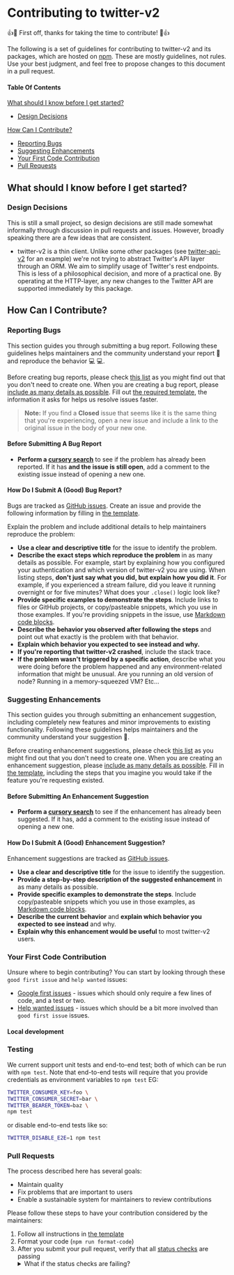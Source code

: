 # Contributing to twitter-v2

:+1::tada: First off, thanks for taking the time to contribute! :tada::+1:

The following is a set of guidelines for contributing to twitter-v2 and its
packages, which are hosted on [npm](https://www.npmjs.com/package/twitter-v2).
These are mostly guidelines, not rules. Use your best judgment, and feel free to
propose changes to this document in a pull request.

#### Table Of Contents

[What should I know before I get started?](#what-should-i-know-before-i-get-started)

- [Design Decisions](#design-decisions)

[How Can I Contribute?](#how-can-i-contribute)

- [Reporting Bugs](#reporting-bugs)
- [Suggesting Enhancements](#suggesting-enhancements)
- [Your First Code Contribution](#your-first-code-contribution)
- [Pull Requests](#pull-requests)

## What should I know before I get started?

### Design Decisions

This is still a small project, so design decisions are still made somewhat
informally through discussion in pull requests and issues. However, broadly
speaking there are a few ideas that are consistent.

- twitter-v2 is a thin client. Unlike some other packages (see
  [twitter-api-v2](https://www.npmjs.com/package/twitter-api-v2) for an example)
  we're not trying to abstract Twitter's API layer through an ORM. We aim to
  simplify usage of Twitter's rest endpoints. This is less of a philosophical
  decision, and more of a practical one. By operating at the HTTP-layer, any new
  changes to the Twitter API are supported immediately by this package.

## How Can I Contribute?

### Reporting Bugs

This section guides you through submitting a bug report. Following these
guidelines helps maintainers and the community understand your report :pencil:
and reproduce the behavior :computer: :computer:.

Before creating bug reports, please check
[this list](#before-submitting-a-bug-report) as you might find out that you
don't need to create one. When you are creating a bug report, please
[include as many details as possible](#how-do-i-submit-a-good-bug-report). Fill
out [the required template](.github/ISSUE_TEMPLATE/bug_report.md), the
information it asks for helps us resolve issues faster.

> **Note:** If you find a **Closed** issue that seems like it is the same thing
> that you're experiencing, open a new issue and include a link to the original
> issue in the body of your new one.

#### Before Submitting A Bug Report

- **Perform a [cursory search](https://github.com/hunterlarco/twitter-v2/issues)**
  to see if the problem has already been reported. If it has **and the issue is
  still open**, add a comment to the existing issue instead of opening a new one.

#### How Do I Submit A (Good) Bug Report?

Bugs are tracked as [GitHub issues](https://github.com/hunterlarco/twitter-v2/issues).
Create an issue and provide the following information by filling in
[the template](.github/ISSUE_TEMPLATE/bug_report.md).

Explain the problem and include additional details to help maintainers reproduce
the problem:

- **Use a clear and descriptive title** for the issue to identify the problem.
- **Describe the exact steps which reproduce the problem** in as many details as
  possible. For example, start by explaining how you configured your
  authentication and which version of twitter-v2 you are using. When listing
  steps, **don't just say what you did, but explain how you did it**. For
  example, if you experienced a stream failure, did you leave it running
  overnight or for five minutes? What does your `.close()` logic look like?
- **Provide specific examples to demonstrate the steps**. Include links to files
  or GitHub projects, or copy/pasteable snippets, which you use in those
  examples. If you're providing snippets in the issue, use
  [Markdown code blocks](https://help.github.com/articles/markdown-basics/#multiple-lines).
- **Describe the behavior you observed after following the steps** and point out
  what exactly is the problem with that behavior.
- **Explain which behavior you expected to see instead and why.**
- **If you're reporting that twitter-v2 crashed**, include the stack trace.
- **If the problem wasn't triggered by a specific action**, describe what you
  were doing before the problem happened and any environment-related information
  that might be unusual. Are you running an old version of node? Running in a
  memory-squeezed VM? Etc...

### Suggesting Enhancements

This section guides you through submitting an enhancement suggestion, including
completely new features and minor improvements to existing functionality.
Following these guidelines helps maintainers and the community understand your
suggestion :pencil:.

Before creating enhancement suggestions, please check
[this list](#before-submitting-an-enhancement-suggestion) as you might find out
that you don't need to create one. When you are creating an enhancement
suggestion, please [include as many details as possible](#how-do-i-submit-a-good-enhancement-suggestion).
Fill in [the template](.github/ISSUE_TEMPLATE/feature_request.md), including the
steps that you imagine you would take if the feature you're requesting existed.

#### Before Submitting An Enhancement Suggestion

- **Perform a [cursory search](https://github.com/HunterLarco/twitter-v2/issues?q=is%3Aopen+is%3Aissue+label%3Aenhancement)**
  to see if the enhancement has already been suggested. If it has, add a comment
  to the existing issue instead of opening a new one.

#### How Do I Submit A (Good) Enhancement Suggestion?

Enhancement suggestions are tracked as [GitHub issues](https://github.com/HunterLarco/twitter-v2/issues?q=is%3Aopen+is%3Aissue+label%3Aenhancement).

- **Use a clear and descriptive title** for the issue to identify the
  suggestion.
- **Provide a step-by-step description of the suggested enhancement** in as many
  details as possible.
- **Provide specific examples to demonstrate the steps**. Include copy/pasteable
  snippets which you use in those examples, as
  [Markdown code blocks](https://help.github.com/articles/markdown-basics/#multiple-lines).
- **Describe the current behavior** and **explain which behavior you expected to
  see instead** and why.
- **Explain why this enhancement would be useful** to most twitter-v2 users.

### Your First Code Contribution

Unsure where to begin contributing? You can start by looking through these
`good first issue` and `help wanted` issues:

- [Google first issues][good-first-issue] - issues which should only require a
  few lines of code, and a test or two.
- [Help wanted issues][help-wanted] - issues which should be a bit more involved
  than `good first issue` issues.

#### Local development

### Testing

We current support unit tests and end-to-end test; both of which can be run with
`npm test`. Note that end-to-end tests will require that you provide credentials
as environment variables to `npm test` EG:

```bash
TWITTER_CONSUMER_KEY=foo \
TWITTER_CONSUMER_SECRET=bar \
TWITTER_BEARER_TOKEN=baz \
npm test
```

or disable end-to-end tests like so:

```bash
TWITTER_DISABLE_E2E=1 npm test
```

### Pull Requests

The process described here has several goals:

- Maintain quality
- Fix problems that are important to users
- Enable a sustainable system for maintainers to review contributions

Please follow these steps to have your contribution considered by the maintainers:

1. Follow all instructions in [the template](.github/PULL_REQUEST_TEMPLATE.md)
2. Format your code (`npm run format-code`)
3. After you submit your pull request, verify that all
   [status checks](https://help.github.com/articles/about-status-checks/) are
   passing
   <details><summary>What if the status checks are failing?</summary>
   If a status check is failing, and you believe that the failure is unrelated
   to your change, please leave a comment on the pull request explaining why you
   believe the failure is unrelated. A maintainer will re-run the status check
   for you. If we conclude that the failure was a false positive, then we will
   open an issue to track that problem with our status check suite.</details>

[good-first-issue]: https://github.com/HunterLarco/twitter-v2/issues?q=is%3Aopen+is%3Aissue+label%3A%22good+first+issue%22
[help-wanted]: https://github.com/HunterLarco/twitter-v2/issues?q=is%3Aopen+is%3Aissue+label%3A%22help+wanted%22
